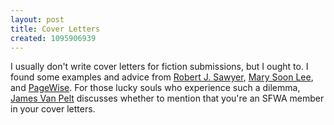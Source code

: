 ```yaml
---
layout: post
title: Cover Letters
created: 1095906939
---
```

 I usually don't write cover letters for fiction submissions, but I ought to. I found some examples and advice from [Robert J. Sawyer](http://www.sfwriter.com/ow09.htm), [Mary Soon Lee](http://www-2.cs.cmu.edu/~mslee/wr.html#cover), and [PageWise](http://ct.essortment.com/coverlettersho_rtwv.htm).  For those lucky souls who experience such a dilemma, [James Van Pelt](http://www.sfwa.org/writing/sfwa.htm) discusses whether to mention that you're an SFWA member in your cover letters. 
